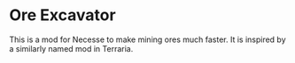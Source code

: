 # Ore Excavator

This is a mod for Necesse to make mining ores much faster. It is inspired by a similarly named mod in Terraria.
